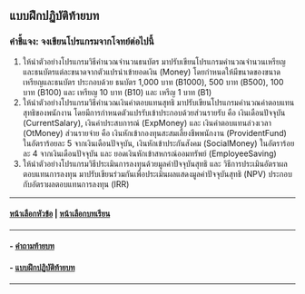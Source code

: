 ## แบบฝึกปฏิบัติท้ายบท

### คำชี้แจง: จงเขียนโปรแกรมจากโจทย์ต่อไปนี้
1. ให้นำตัวอย่างโปรแกรมวิธีคำนวณจำนวนธนบัตร มาปรับเขียนโปรแกรมคำนวณจำนวนเหรียญและธนบัตรแต่ละขนาดจากตัวแปรนำเข้ายอดเงิน (Money) โดยกำหนดให้มีขนาดของขนาดเหรียญและธนบัตร ประกอบด้วย ธนบัตร 1,000 บาท (B1000), 500 บาท (B500), 100 บาท (B100) และ เหรียญ 10 บาท (B10) และ เหรีญ 1 บาท (B1)
2. ให้นำตัวอย่างโปรแกรมวิธีคำนวณเงินค่าตอบแทนสุทธิ มาปรับเขียนโปรแกรมคำนวณค่าตอบแทนสุทธิของพนักงาน โดยมีการกำหนดตัวแปรรับเข้าประกอบด้วยส่วนรายรับ คือ เงินเดือนปัจจุบัน (CurrentSalary), เงินค่าประสบการณ์ (ExpMoney) และ เงินค่าตอบแทนล่วงเวลา (OtMoney) ส่วนรายจ่าย คือ เงินหักเข้ากองทุนสะสมเลี้ยงชีพพนักงาน (ProvidentFund) ในอัตราร้อยละ 5 จากเงินเดือนปัจจุบัน, เงินหักเข้าประกันสังคม (SocialMoney) ในอัตราร้อยละ 4 จากเงินเดือนปัจจุบัน และ ยอดเงินหักเข้าสหกรณ์ออมทรัพย์ (EmployeeSaving)
3. ให้นำตัวอย่างโปรแกรมวิธีประเมินการลงทุนด้วยมูลค่าปัจจุบันสุทธิ และ วิธีการประเมินอัตราผลตอบแทนการลงทุน มาปรับเขียนร่วมกันเพื่อประเมินผลแสดงมูลค่าปัจจุบันสุทธิ (NPV) ประกอบกับอัตราผลตอบแทนการลงทุน (IRR)

---
#### [หน้าเลือกหัวข้อ](README.md) | [หน้าเลือกบทเรียน](../README.md)
---
#### - [คำถามท้ายบท](0930.md)
#### - [แบบฝึกปฏิบัติท้ายบท](0950.md)
---

